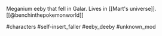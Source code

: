 Meganium eeby that fell in Galar. Lives in [[Mart's universe]]. [[@benchinthepokemonworld]]

#characters #self-insert_faller #eeby_deeby #unknown_mod 